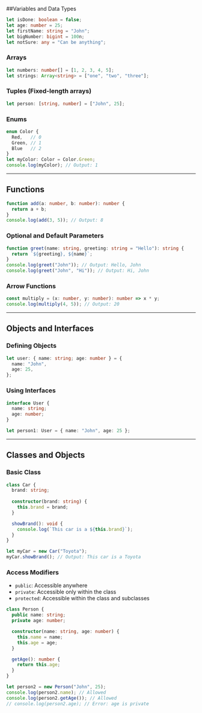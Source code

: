 
##Variables and Data Types

```ts
let isDone: boolean = false;
let age: number = 25;
let firstName: string = "John";
let bigNumber: bigint = 100n;
let notSure: any = "Can be anything";
```

### Arrays
```ts
let numbers: number[] = [1, 2, 3, 4, 5];
let strings: Array<string> = ["one", "two", "three"];
```

### Tuples (Fixed-length arrays)
```ts
let person: [string, number] = ["John", 25];
```

### Enums
```ts
enum Color {
  Red,   // 0
  Green, // 1
  Blue   // 2
}
let myColor: Color = Color.Green;
console.log(myColor); // Output: 1
```

---

## Functions
```ts
function add(a: number, b: number): number {
  return a + b;
}
console.log(add(3, 5)); // Output: 8
```

### Optional and Default Parameters
```ts
function greet(name: string, greeting: string = "Hello"): string {
  return `${greeting}, ${name}`;
}
console.log(greet("John")); // Output: Hello, John
console.log(greet("John", "Hi")); // Output: Hi, John
```

### Arrow Functions
```ts
const multiply = (x: number, y: number): number => x * y;
console.log(multiply(4, 5)); // Output: 20
```

---

##  Objects and Interfaces
### Defining Objects
```ts
let user: { name: string; age: number } = {
  name: "John",
  age: 25,
};
```

### Using Interfaces
```ts
interface User {
  name: string;
  age: number;
}

let person1: User = { name: "John", age: 25 };
```

---

##  Classes and Objects
### Basic Class
```ts
class Car {
  brand: string;
  
  constructor(brand: string) {
    this.brand = brand;
  }

  showBrand(): void {
    console.log(`This car is a ${this.brand}`);
  }
}

let myCar = new Car("Toyota");
myCar.showBrand(); // Output: This car is a Toyota
```

### Access Modifiers
- `public`: Accessible anywhere
- `private`: Accessible only within the class
- `protected`: Accessible within the class and subclasses

```ts
class Person {
  public name: string;
  private age: number;

  constructor(name: string, age: number) {
    this.name = name;
    this.age = age;
  }

  getAge(): number {
    return this.age;
  }
}

let person2 = new Person("John", 25);
console.log(person2.name); // Allowed
console.log(person2.getAge()); // Allowed
// console.log(person2.age); // Error: age is private
```


